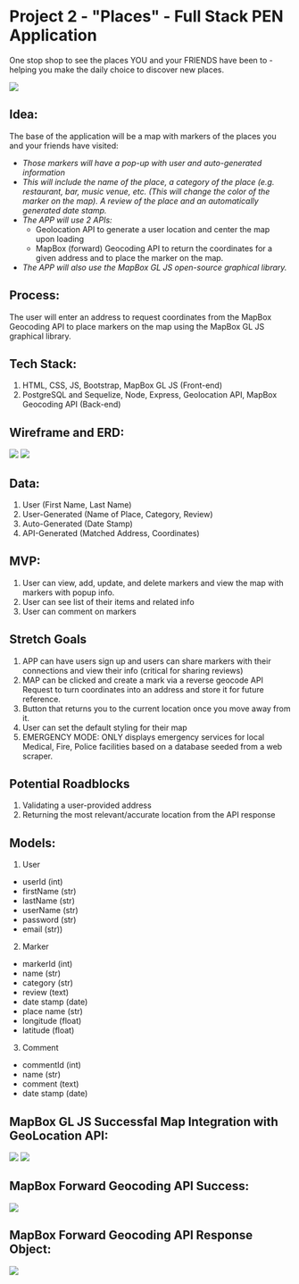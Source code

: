 
# Project 2 - "Places" - Full Stack PEN Application

One stop shop to see the places YOU and your FRIENDS have been to - helping you make the daily choice to discover new places.

<img src="assets/exploreImg.jpg">


## Idea:

The base of the application will be a map with markers of the places you and your friends have visited:
- *Those markers will have a pop-up with user and auto-generated information*
- *This will include the name of the place, a category of the place (e.g. restaurant, bar, music venue, etc. (This will change the color of the marker on the map). A review of the place and an automatically generated date stamp.*
- *The APP will use 2 APIs:*
     - Geolocation API to generate a user location and center the map upon loading
     - MapBox (forward) Geocoding API to return the coordinates for a given address and to place the marker on the map.
- *The APP will also use the MapBox GL JS open-source graphical library.*

## Process:
The user will enter an address to request coordinates from the MapBox Geocoding API to place markers on the map using the MapBox GL JS graphical library.

## Tech Stack:
1. HTML, CSS, JS, Bootstrap, MapBox GL JS (Front-end)
2. PostgreSQL and Sequelize, Node, Express, Geolocation API, MapBox Geocoding API (Back-end)

## Wireframe and ERD:

<img src="assets/wireFrames.JPG">
<img src="assets/ERD.JPG">

## Data:
1. User (First Name, Last Name)
2. User-Generated (Name of Place, Category, Review)
3. Auto-Generated (Date Stamp)
4. API-Generated (Matched Address, Coordinates)

## MVP:
1. User can view, add, update, and delete markers and view the map with markers with popup info.
2. User can see list of their items and related info
3. User can comment on markers

## Stretch Goals
1. APP can have users sign up and users can share markers with their connections and view their info (critical for sharing reviews)
2. MAP can be clicked and create a mark via a reverse geocode API Request to turn coordinates into an address and store it for future reference.
3. Button that returns you to the current location once you move away from it.
4. User can set the default styling for their map
5. EMERGENCY MODE: ONLY displays emergency services for local Medical, Fire, Police facilities based on a database seeded from a web scraper.

## Potential Roadblocks
1. Validating a user-provided address
2. Returning the most relevant/accurate location from the API response

## Models:
1. User 
- userId (int)
- firstName (str)
- lastName (str)
- userName (str)
- password (str)
- email (str))
2. Marker 
- markerId (int)
- name (str)
- category (str)
- review (text)
- date stamp (date)
- place name (str)
- longitude (float)
- latitude (float)
3. Comment
- commentId (int)
- name (str)
- comment (text)
- date stamp (date)


## MapBox GL JS Successfal Map Integration with GeoLocation API:
<img src="assets/mbgljstest.JPG">
<img src="assets/mbcodetest.JPG">


## MapBox Forward Geocoding API Success:
<img src="assets/apiresponsetest.JPG">


## MapBox Forward Geocoding API Response Object:
<img src="assets/apiresponseobject.JPG">